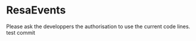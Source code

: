 # ResaEvents

Please ask the developpers the authorisation to use the current code lines.
test commit